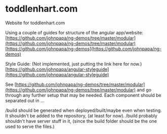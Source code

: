 # toddlenhart.com
Website for toddlenhart.com

Using a couple of guides for structure of the angular app/website:
[https://github.com/johnpapa/ng-demos/tree/master/modular](https://github.com/johnpapa/ng-demos/tree/master/modular)
[https://github.com/johnpapa/ng-demos](https://github.com/johnpapa/ng-demos)

Style Guide: (Not implemented, just putting the link here for now.)
[https://github.com/johnpapa/angular-styleguide](https://github.com/johnpapa/angular-styleguide)


See [https://github.com/johnpapa/ng-demos/tree/master/modular](https://github.com/johnpapa/ng-demos/tree/master/modular) and go through any further setup that may be needed.
Each component should be separated out in ...


/build should be generated when deployed/built/maybe even when testing. It shouldn't be added to the repository, (at least for now).
/build probably shouldn't have server stuff in it, (since the build folder should be the one used to serve the files.)
